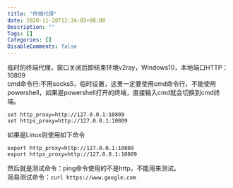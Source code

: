 ```yaml
---
title: "终端代理"
date: 2020-11-28T12:34:05+08:00
Description: ""
Tags: []
Categories: []
DisableComments: false
---
```

临时的终端代理，窗口关闭后即结束<!--more-->环境v2ray，Windows10，本地端口HTTP：10809  
cmd命令行:不用socks5，临时设置，这里一定要使用cmd命令行，不能使用powershell，如果是powershell打开的终端，直接输入cmd就会切换到cmd终端。
```
set http_proxy=http://127.0.0.1:10809 
set https_proxy=http://127.0.0.1:10809
```
如果是Linux则使用如下命令
```
export http_proxy=http://127.0.0.1:10809
export https_proxy=http://127.0.0.1:10809
```
然后就是测试命令：ping命令使用的不是http，不能用来测试。  
简易测试命令：``` curl https://www.google.com  ```

